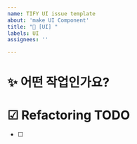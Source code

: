 ```yaml
---
name: TIFY UI issue template
about: 'make UI Component'
title: "💄 [UI] "
labels: UI
assignees: ''

---
```


# ✨ 어떤 작업인가요?

# ☑ Refactoring TODO
- [ ]
